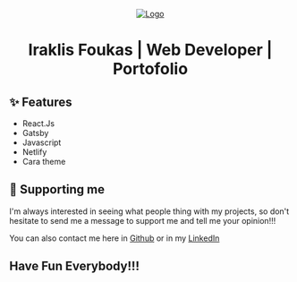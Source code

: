 <p align="center">
  <a href="https://foukas.me">
    <img alt="Logo" src="https://foukas@foukas.me/public_html/favicon-96x96.png" />
  </a>
</p>
<h1 align="center">
  Iraklis Foukas | Web Developer | Portofolio
</h1>

## ✨ Features

- React.Js
- Gatsby
- Javascript
- Netlify
- Cara theme



## 🌟 Supporting me

I'm always interested in seeing what people thing with my projects, so don't hesitate to send me a message to support me and tell me your opinion!!!

You can also contact me here in [Github](https://github.com/irakfouk) or in my [LinkedIn](https://www.linkedin.com/in/iraklis-foukas/?originalSubdomain=gr)

## Have Fun Everybody!!!
